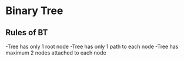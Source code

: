 # Binary Tree

## Rules of BT

-Tree has only 1 root node
-Tree has only 1 path to each node
-Tree has maximum 2 nodes attached to each node
